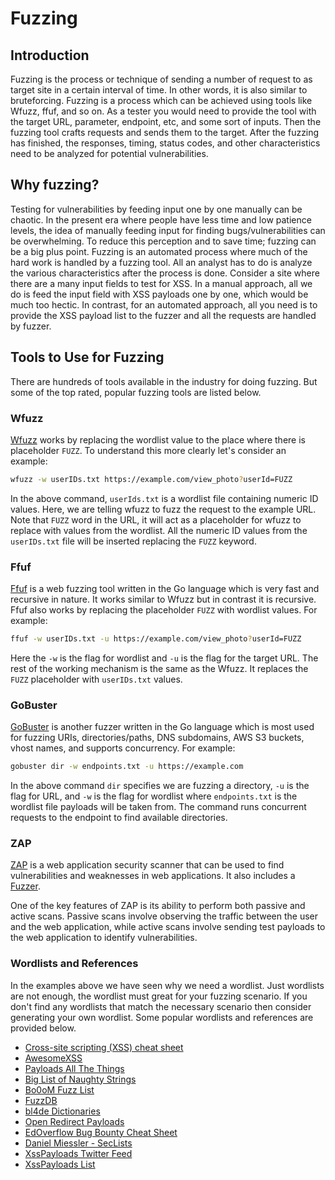 # Fuzzing

## Introduction

Fuzzing is the process or technique of sending a number of request to as target site in a certain interval of time. In other words, it is also similar to bruteforcing. Fuzzing is a process which can be achieved using tools like Wfuzz, ffuf, and so on. As a tester you would need to provide the tool with the target URL, parameter, endpoint, etc, and some sort of inputs. Then the fuzzing tool crafts requests and sends them to the target. After the fuzzing has finished, the responses, timing, status codes, and other characteristics need to be analyzed for potential vulnerabilities.

## Why fuzzing?

Testing for vulnerabilities by feeding input one by one manually can be chaotic. In the present era where people have less time and low patience levels, the idea of manually feeding input for finding bugs/vulnerabilities can be overwhelming. To reduce this perception and to save time; fuzzing can be a big plus point. Fuzzing is an automated process where much of the hard work is handled by a fuzzing tool. All an analyst has to do is analyze the various characteristics after the process is done. Consider a site where there are a many input fields to test for XSS. In a manual approach, all we do is feed the input field with XSS payloads one by one, which would be much too hectic. In contrast, for an automated approach, all you need is to provide the XSS payload list to the fuzzer and all the requests are handled by fuzzer.

## Tools to Use for Fuzzing

There are hundreds of tools available in the industry for doing fuzzing. But some of the top rated, popular fuzzing tools are listed below.

### Wfuzz

[Wfuzz](https://github.com/xmendez/wfuzz) works by replacing the wordlist value to the place where there is placeholder `FUZZ`. To understand this more clearly let's consider an example:

```bash
wfuzz -w userIDs.txt https://example.com/view_photo?userId=FUZZ
```

In the above command, `userIds.txt` is a wordlist file containing numeric ID values. Here, we are telling wfuzz to fuzz the request to the example URL. Note that `FUZZ` word in the URL, it will act as a placeholder for wfuzz to replace with values from the wordlist. All the numeric ID values from the `userIDs.txt` file will be inserted replacing the `FUZZ` keyword.

### Ffuf

[Ffuf](https://github.com/ffuf/ffuf) is a web fuzzing tool written in the Go language which is very fast and recursive in nature. It works similar to Wfuzz but in contrast it is recursive. Ffuf also works by replacing the placeholder `FUZZ` with wordlist values. For example:

```bash
ffuf -w userIDs.txt -u https://example.com/view_photo?userId=FUZZ
```

Here the `-w` is the flag for wordlist and `-u` is the flag for the target URL. The rest of the working mechanism is the same as the Wfuzz. It replaces the `FUZZ` placeholder with `userIDs.txt` values.

### GoBuster

[GoBuster](https://github.com/OJ/gobuster) is another fuzzer written in the Go language which is most used for fuzzing URIs, directories/paths, DNS subdomains, AWS S3 buckets, vhost names, and supports concurrency. For example:

```bash
gobuster dir -w endpoints.txt -u https://example.com
```

In the above command `dir` specifies we are fuzzing a directory, `-u` is the flag for URL, and `-w` is the flag for wordlist where `endpoints.txt` is the wordlist file payloads will be taken from. The command runs concurrent requests to the endpoint to find available directories.

### ZAP

[ZAP](https://owasp.org/www-project-zap) is a web application security scanner that can be used to find vulnerabilities and weaknesses in web applications. It also includes a [Fuzzer](https://www.zaproxy.org/docs/desktop/addons/fuzzer/).

One of the key features of ZAP is its ability to perform both passive and active scans. Passive scans involve observing the traffic between the user and the web application, while active scans involve sending test payloads to the web application to identify vulnerabilities.

### Wordlists and References

In the examples above we have seen why we need a wordlist. Just wordlists are not enough, the wordlist must great for your fuzzing scenario. If you don't find any wordlists that match the necessary scenario then consider generating your own wordlist. Some popular wordlists and references are provided below.

- [Cross-site scripting (XSS) cheat sheet](https://portswigger.net/web-security/cross-site-scripting/cheat-sheet)
- [AwesomeXSS](https://github.com/s0md3v/AwesomeXSS)
- [Payloads All The Things](https://github.com/swisskyrepo/PayloadsAllTheThings)
- [Big List of Naughty Strings](https://github.com/minimaxir/big-list-of-naughty-strings)
- [Bo0oM Fuzz List](https://github.com/Bo0oM/fuzz.txt)
- [FuzzDB](https://github.com/fuzzdb-project/fuzzdb)
- [bl4de Dictionaries](https://github.com/bl4de/dictionaries)
- [Open Redirect Payloads](https://github.com/cujanovic/Open-Redirect-Payloads)
- [EdOverflow Bug Bounty Cheat Sheet](https://github.com/EdOverflow/bugbounty-cheatsheet)
- [Daniel Miessler - SecLists](https://github.com/danielmiessler/SecLists)
- [XssPayloads Twitter Feed](https://twitter.com/XssPayloads)
- [XssPayloads List](https://github.com/payloadbox/xss-payload-list)
